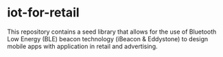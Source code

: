 # iot-for-retail
This repository contains a seed library that allows for the use of Bluetooth Low Energy (BLE) beacon technology (iBeacon &amp; Eddystone) to design mobile apps with application in retail and advertising.
